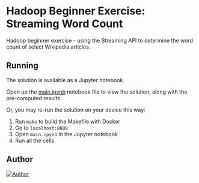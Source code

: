 # Hadoop Beginner Exercise: Streaming Word Count

Hadoop beginner exercise - using the Streaming API to determine the word count of select Wikipedia articles.

## Running

The solution is available as a Jupyter notebook.

Open up the [main.ipynb](./main.ipynb) notebook file to view the solution, along with the pre-computed results.

Or, you may re-run the solution on your device this way:

1. Run `make` to build the Makefile with Docker
2. Go to `localhost:8888`
3. Open `main.ipynb` in the Jupyter notebook
4. Run all the cells

## Author

[![Author](https://andrejanesic.com/git-signature.png)](https://github.com/andrejanesic)